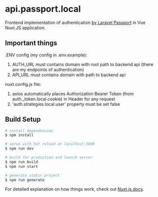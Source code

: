 # api.passport.local

Frontend implementation of authentication [by Laravel Passport](https://github.com/N1ebieski/api.passport.local) in Vue Nuxt.JS application. 

## Important things

.ENV config (my config in .env.example):

1. AUTH_URL must contains domain with root path to backend api (there are my endpoints of authentication)
2. API_URL must contains domain with path to backend api

nuxt.config.js file:

1. axios automatically places Authorization Bearer Token (from auth._token.local cookie) in Header for any request
2. 'auth.strategies.local.user' property must be set false

## Build Setup

```bash
# install dependencies
$ npm install

# serve with hot reload at localhost:3000
$ npm run dev

# build for production and launch server
$ npm run build
$ npm run start

# generate static project
$ npm run generate
```

For detailed explanation on how things work, check out [Nuxt.js docs](https://nuxtjs.org).
